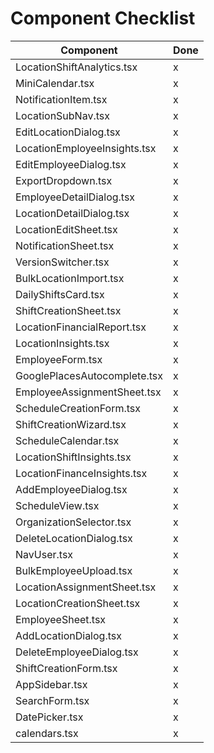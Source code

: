 # Component Checklist

| Component                    | Done |
| ---------------------------- | ---- |
| LocationShiftAnalytics.tsx   | x    |
| MiniCalendar.tsx             | x    |
| NotificationItem.tsx         | x    |
| LocationSubNav.tsx           | x    |
| EditLocationDialog.tsx       | x    |
| LocationEmployeeInsights.tsx | x    |
| EditEmployeeDialog.tsx       | x    |
| ExportDropdown.tsx           | x    |
| EmployeeDetailDialog.tsx     | x    |
| LocationDetailDialog.tsx     | x    |
| LocationEditSheet.tsx        | x    |
| NotificationSheet.tsx        | x    |
| VersionSwitcher.tsx          | x    |
| BulkLocationImport.tsx       | x    |
| DailyShiftsCard.tsx          | x    |
| ShiftCreationSheet.tsx       | x    |
| LocationFinancialReport.tsx  | x    |
| LocationInsights.tsx         | x    |
| EmployeeForm.tsx             | x    |
| GooglePlacesAutocomplete.tsx | x    |
| EmployeeAssignmentSheet.tsx  | x    |
| ScheduleCreationForm.tsx     | x    |
| ShiftCreationWizard.tsx      | x    |
| ScheduleCalendar.tsx         | x    |
| LocationShiftInsights.tsx    | x    |
| LocationFinanceInsights.tsx  | x    |
| AddEmployeeDialog.tsx        | x    |
| ScheduleView.tsx             | x    |
| OrganizationSelector.tsx     | x    |
| DeleteLocationDialog.tsx     | x    |
| NavUser.tsx                  | x    |
| BulkEmployeeUpload.tsx       | x    |
| LocationAssignmentSheet.tsx  | x    |
| LocationCreationSheet.tsx    | x    |
| EmployeeSheet.tsx            | x    |
| AddLocationDialog.tsx        | x    |
| DeleteEmployeeDialog.tsx     | x    |
| ShiftCreationForm.tsx        | x    |
| AppSidebar.tsx               | x    |
| SearchForm.tsx               | x    |
| DatePicker.tsx               | x    |
| calendars.tsx                | x    |
